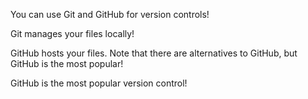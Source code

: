 You can use Git and GitHub for version controls!

Git manages your files locally!

GitHub hosts your files. Note that there are alternatives to GitHub, but GitHub is the most popular!

GitHub is the most popular version control!
